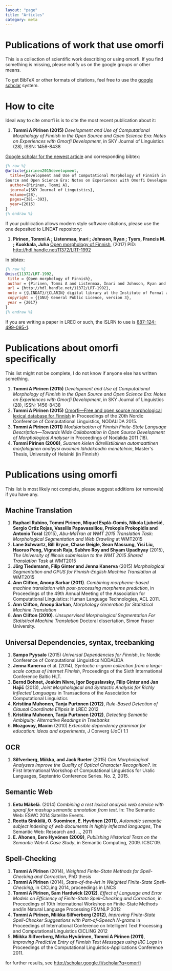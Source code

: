 ```yaml
---
layout: "page"
title: "Articles"
category: meta
---
```



# Publications of work that use omorfi

This is a collection of scientific work describing or using omorfi. If you find
something is missing, please notify us on the google groups or other means.

To get BibTeX or other formats of citations, feel free to use the [google
scholar](http://scholar.google.com) system.

# How to cite

Ideal way to cite omorfi is is to cite the most recent publication about it:

1. **Tommi A Pirinen (2015)**  *Development and Use of Computational Morphology
   of Finnish in the Open Source and Open Science Era: Notes on Experiences with
   Omorfi Development*, in SKY Journal of Linguistics (28), ISSN: 1456-8438

[Google scholar for the newest
article](https://scholar.googleusercontent.com/scholar.bib?q=info:fxGGWPCvicYJ:scholar.google.com/&output=citation&scisig=AAGBfm0AAAAAWATeN0q80XUXEBqhJ3V7aqAYj2cDAzLz&scisf=4&ct=citation&cd=-1&hl=fi)
and corresponding bibtex:

```bibtex
{% raw %}
@article{pirinen2015development,
  title={Development and Use of Computational Morphology of Finnish in the Open
Source and Open Science Era: Notes on Experiences with Omorfi Development.},
  author={Pirinen, Tommi A},
  journal={SKY Journal of Linguistics},
  volume={28},
  pages={381--393},
  year={2015}
}
{% endraw %}
```

If your publication allows modern style software citations, please use the one
deposited to LINDAT repository:

1. **Pirinen, Tommi A ; Listenmaa, Inari ; Johnson, Ryan ; Tyers, Francis M. ;
   Kuokkala, Juha** [Open morphology of 
   Finnish](https://lindat.mff.cuni.cz/repository/xmlui/handle/11372/LRT-1992),
   (2017) PID: http://hdl.handle.net/11372/LRT-1992

In bibtex:

```bibtex
{% raw %}
@misc{11372/LRT-1992,
 title = {Open morphology of Finnish},
 author = {Pirinen, Tommi A and Listenmaa, Inari and Johnson, Ryan and Tyers, Francis M. and Kuokkala, Juha},
 url = {http://hdl.handle.net/11372/LRT-1992},
 note = {{LINDAT}/{CLARIN} digital library at the Institute of Formal and Applied Linguistics, Charles University},
 copyright = {{GNU} General Public Licence, version 3},
 year = {2017} 
}
{% endraw %}
```

If you are writing a paper in LREC or such, the ISLRN to use is [887-124-499-095-1](http://islrn.org/resources/887-124-499-095-1/).

# Publications about omorfi specifically

This list might not be complete, I do not know if anyone else has written something.

1. **Tommi A Pirinen (2015)**  *Development and Use of Computational Morphology
   of Finnish in the Open Source and Open Science Era: Notes on Experiences with
   Omorfi Development*, in SKY Journal of Linguistics (28), ISSN: 1456-8438
1. **Tommi A Pirinen (2015)** [Omorfi—Free and open source morphological lexical
   database for
   Finnish](http://www.ep.liu.se/ecp_article/index.en.aspx?issue=109;article=044)
   in Proceedings of the 20th Nordic Conference of Computational Linguistics,
   NODALIDA 2015.
1. **Tommi A Pirinen (2011)** _Modularisation of Finnish Finite-State Language
   Description—Towards Wide Collaboration in Open Source Development of
   Morphological Analyser_ in Proceedings of Nodalida 2011 (18).
1. **Tommi Pirinen (2008)**, _Suomen kielen äärellistilainen automaattinen
   morfologinen analyysi avoimen lähdekoodin menetelmin_, Master's Thesis,
   University of Helsinki (in Finnish)


# Publications using omorfi #

This list is most likely not complete, please suggest additions (or removals) if you have any.

## Machine Translation

1. **Raphael Rubino, Tommi Pirinen, Miquel Esplà-Gomis, Nikola Ljubešić, Sergio Ortiz Rojas, Vassilis Papavassiliou, Prokopis Prokopidis and Antonio Toral** (2015), _Abu-MaTran at WMT 2015 Translation Task: Morphological Segmentation and Web Crawling_ at WMT2015
1. **Lane Schwartz, Bill Bryce, Chase Geigle, Sean Massung, Yisi Liu, Haoruo Peng, Vignesh Raja, Subhro Roy and Shyam Upadhyay** (2015), _The University of Illinois submission to the WMT 2015 Shared Translation Task_ at WMT2015
1. **Jörg Tiedemann, Filip Ginter and Jenna Kanerva** (2015) _Morphological Segmentation and OPUS for Finnish-English Machine Translation_ at WMT2015
1. **Ann Clifton, Anoop Sarkar (2011)**. _Combining morpheme-based machine
   translation with post-processing morpheme prediction_, in Proceedings of
   the 49th Annual Meeting of the Association for Computational Linguistics:
   Human Language Technologies, ACL 2011.
1. **Ann Clifton, Anoop Sarkan**, _Morphology Generation for Statistical Machine
   Translation_
1. **Ann Clifton (2010)**. _Unsupervised Morphological Segmentation For
   Statistical Machine Translation_ Doctoral dissertation, Simon Fraser
   University.

## Universal Dependencies, syntax, treebanking

1. **Sampo Pyysalo** (2015) _Universal Dependencies for Finnish_, In: Nordic Conference of Computational Linguistics NODALIDA
1. **Jenna Kanerva** et al. (2014), _Syntactic n-gram collection from a large-scale corpus of internet Finnish_, Proceedings of the Sixth International Conference Baltic HLT.
1. **Bernd Bohnet, Joakim Nivre, Igor Boguslavsky, Filip Ginter and Jan Hajič**
  (2013), _Joint Morphological and Syntactic Analysis for Richly Inflected
  Languages_ in Transactions of the Association for Computational Linguistics
1. **Kristiina Muhonen, Tanja Purtonen (2012)**, _Rule-Based Detection of
   Clausal Coordinate Ellipsis_ in LREC 2012
1. **Kristiina Muhonen, Tanja Purtonen (2012)**, _Detecting Semantic Ambiguity:
   Alternative Readings in Treebanks_
1. **Mozgovoy, Maxim** (2010) _Extensible dependency grammar for education: ideas and experiments_, J Converg (JoC) 1.1

## OCR

1. **Silfverberg, Miikka, and Jack Rueter** (2015) _Can Morphological Analyzers Improve the Quality of Optical Character Recognition?._ in: First International Workshop of Computational Linguistics for Uralic Languages, Septentrio Conference Series. No. 2, 2015.

## Semantic Web

1. **Eetu Mäkelä**. (2014) _Combining a rest lexical analysis web service with sparql for mashup semantic annotation from text_. In: The Semantic Web: ESWC 2014 Satellite Events.
1. **Reetta Sinkkilä, O. Suominen, E. Hyvönen (2011)**, _Automatic semantic subject
   indexing of web documents in highly inflected languages_, The Semantic Web:
   Research and …, 2011
1. **E. Ahonen, Eero Hyvönen (2009)**, _Publishing Historical Texts on the
   Semantic Web-A Case Study_, in Semantic Computing, 2009. ICSC'09.

## Spell-Checking

1. **Tommi A Pirinen** (2014), _Weighted Finite-State Methods for
  Spell-Checking and Correction_, PhD thesis
1. **Tommi A Pirinen** (2014), _State-of-the-Art in Weighted
   Finite-State Spell-Checking_, in CICLing 2014, proceedings in LNCS
1. **Tommi A Pirinen, Sam Hardwick (2012)**, _Effect of Language and Error
   Models on Efficiency of Finite-State Spell-Checking and Correction_, in
   Proceedings of 10th International Workshop on Finite-State Methods
   and/in Natural Language Processing FSMNLP 2012
1. **Tommi A Pirinen, Miikka Silfverberg (2012)**, _Improving Finite-State
   Spell-Checker Suggestions with Part-of-Speech N-grams_ in Proceedings of
   International Conference on Intelligent Text Processing and Computational
   Linguistics CICLING 2012
1. **Miikka Silfverberg, Mirka Hyvärinen, Tommi A Pirinen (2011)**,
   _Improving Predictive Entry of Finnish Text Messages using IRC Logs_ in
   Proceedings of the Computational Linguistics-Applications Conference 2011.

for further results, see http://scholar.google.fi/scholar?q=omorfi
